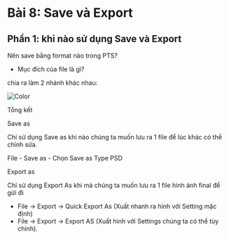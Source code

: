# Bài 8: Save và Export

## Phần 1: khi nào sử dụng Save và Export

Nên save bằng format nào trong PTS?

- Mục đích của file là gì?

chia ra làm 2 nhánh khác nhau:

![Color](img/save_and_export.png)

Tổng kết

Save as

Chỉ sử dụng Save as khi nào chúng ta muốn lưu ra 1 file để lúc khác có thể chỉnh sửa.

File - Save as - Chọn Save as Type PSD

Export as

Chỉ sử dụng Export As khi mà chúng ta muốn lưu ra 1 file hình ảnh final để gửi đi

- File -> Export -> Quick Export As (Xuất nhanh ra hình với Setting mặc định)
- File -> Export -> Export AS (Xuất hình với Settings chúng ta có thể tùy chỉnh).




